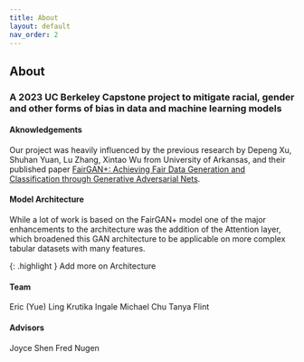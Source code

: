 ```yaml
---
title: About
layout: default
nav_order: 2
---
```


## About
### A 2023 UC Berkeley Capstone project to mitigate racial, gender and other forms of bias in data and machine learning models

#### Aknowledgements
Our project was heavily influenced by the previous research by Depeng Xu, Shuhan Yuan, Lu Zhang, Xintao Wu from University of Arkansas,
and their published paper [FairGAN+: Achieving Fair Data Generation and Classification through Generative Adversarial Nets].

#### Model Architecture
While a lot of work is based on the FairGAN+ model one of the major enhancements to the architecture was the addition of the Attention layer, which 
broadened this GAN architecture to be applicable on more complex tabular datasets with many features.

{: .highlight }
Add more on Architecture


#### Team
Eric (Yue) Ling
Krutika Ingale
Michael Chu
Tanya Flint

#### Advisors
Joyce Shen
Fred Nugen


[FairGAN+: Achieving Fair Data Generation and Classification through Generative Adversarial Nets]: https://ieeexplore.ieee.org/abstract/document/9006322?casa_token=rtdWVzSgLKoAAAAA:AMi_jcLYpcU-evETPjOU7z-NF7W6NVOBczeq01sPpEIzl8V_XcwMYeTqabxFM2AOwCYt2VA
